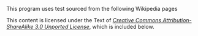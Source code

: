 This program uses test sourced from the following Wikipedia pages


This content is licensed under the Text of [*Creative Commons Attribution-ShareAlike 3.0 Unported License*](https://creativecommons.org/licenses/by-sa/3.0/), which is included below.
